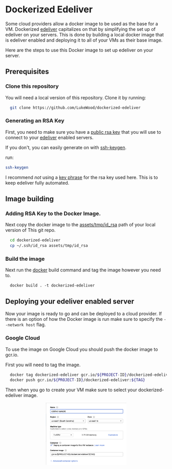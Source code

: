 # Dockerized Edeliver
Some cloud providers allow a docker image to be used as the base for a VM.  Dockerized [edeliver](https://github.com/edeliver/edeliver) capitalizes on that by simplifying the set up of edeliver on your servers.  This is done by building a local docker image that is edeliver enabled and deploying it to all of your VMs as their base image.

Here are the steps to use this Docker image to set up edeliver on your server.

## Prerequisites
### Clone this repository
You will need a local version of this repository.  Clone it by running:
```bash
  git clone https://github.com/LukeWood/dockerized-edeliver
```
### Generating an RSA Key
First, you need to make sure you have a [public rsa key](https://www.ssh.com/ssh/public-key-authentication) that you will use to connect to your [edeliver](https://github.com/edeliver/edeliver) enabled servers.

If you don't, you can easily generate on with [ssh-keygen](https://www.ssh.com/ssh/keygen/).

run:
```bash
ssh-keygen
```

I recommend *not* using a [key phrase](https://www.ssh.com/ssh/passphrase) for the rsa key used here.  This is to keep edeliver fully automated.

## Image building
### Adding RSA Key to the Docker Image.
Next copy the docker image to the [assets/tmp/id_rsa](assets/tmp/id_rsa) path of your local version of This git repo.

```bash
  cd dockerized-edeliver
  cp ~/.ssh/id_rsa assets/tmp/id_rsa
```

### Build the image
Next run the [docker](https://www.docker.com/) build command and tag the image however you need to.

```
  docker build . -t dockerized-edeliver
```

## Deploying your edeliver enabled server
Now your image is ready to go and can be deployed to a cloud provider.
If there is an option of how the Docker image is run make sure to specify the `--network host` flag.

### Google Cloud
To use the image on Google Cloud you should push the docker image to gcr.io.

First you will need to tag the image.
```bash
  docker tag dockerized-edeliver gcr.io/${PROJECT-ID}/dockerized-edeliver:${TAG}
  docker push gcr.io/${PROJECT-ID}/dockerized-edeliver:${TAG}
```

Then when you go to create your VM make sure to select your dockerized-edeliver image.
<center><img src="img/gcp-sample.png" width="50%" height="50%"></center>
